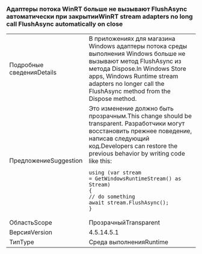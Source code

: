### <a name="winrt-stream-adapters-no-long-call-flushasync-automatically-on-close"></a><span data-ttu-id="50260-101">Адаптеры потока WinRT больше не вызывают FlushAsync автоматически при закрытии</span><span class="sxs-lookup"><span data-stu-id="50260-101">WinRT stream adapters no long call FlushAsync automatically on close</span></span>

|   |   |
|---|---|
|<span data-ttu-id="50260-102">Подробные сведения</span><span class="sxs-lookup"><span data-stu-id="50260-102">Details</span></span>|<span data-ttu-id="50260-103">В приложениях для магазина Windows адаптеры потока среды выполнения Windows больше не вызывают метод FlushAsync из метода Dispose.</span><span class="sxs-lookup"><span data-stu-id="50260-103">In Windows Store apps, Windows Runtime stream adapters no longer call the FlushAsync method from the Dispose method.</span></span>|
|<span data-ttu-id="50260-104">Предложение</span><span class="sxs-lookup"><span data-stu-id="50260-104">Suggestion</span></span>|<span data-ttu-id="50260-105">Это изменение должно быть прозрачным.</span><span class="sxs-lookup"><span data-stu-id="50260-105">This change should be transparent.</span></span> <span data-ttu-id="50260-106">Разработчики могут восстановить прежнее поведение, написав следующий код.</span><span class="sxs-lookup"><span data-stu-id="50260-106">Developers can restore the previous behavior by writing code like this:</span></span><pre><code class="language-csharp">using (var stream = GetWindowsRuntimeStream() as Stream)&#13;&#10;{&#13;&#10;// do something&#13;&#10;await stream.FlushAsync();&#13;&#10;}&#13;&#10;</code></pre>|
|<span data-ttu-id="50260-107">Область</span><span class="sxs-lookup"><span data-stu-id="50260-107">Scope</span></span>|<span data-ttu-id="50260-108">Прозрачный</span><span class="sxs-lookup"><span data-stu-id="50260-108">Transparent</span></span>|
|<span data-ttu-id="50260-109">Версия</span><span class="sxs-lookup"><span data-stu-id="50260-109">Version</span></span>|<span data-ttu-id="50260-110">4.5.1</span><span class="sxs-lookup"><span data-stu-id="50260-110">4.5.1</span></span>|
|<span data-ttu-id="50260-111">Тип</span><span class="sxs-lookup"><span data-stu-id="50260-111">Type</span></span>|<span data-ttu-id="50260-112">Среда выполнения</span><span class="sxs-lookup"><span data-stu-id="50260-112">Runtime</span></span>|

